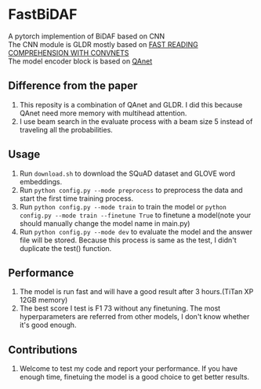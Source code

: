 # FastBiDAF
A pytorch implemention of BiDAF based on CNN<br>
The CNN module is GLDR mostly based on [FAST READING COMPREHENSION WITH CONVNETS](https://arxiv.org/pdf/1711.04352v1.pdf)<br>
The model encoder block is based on [QAnet](https://arxiv.org/pdf/1804.09541.pdf)<br>

## Difference from the paper
1. This reposity is a combination of QAnet and GLDR. I did this because QAnet need more memory with multihead attention.<br>
2. I use beam search in the evaluate process with a beam size 5 instead of traveling all the probabilities.<br>

## Usage
1. Run ```download.sh``` to download the SQuAD dataset and GLOVE word embeddings.<br>
2. Run ```python config.py --mode preprocess``` to preprocess the data and start the first time training process.<br>
3. Run ```python config.py --mode train``` to train the model or ```python config.py --mode train --finetune True``` to finetune a model(note your should manually change the model name in main.py)<br>
4. Run ```python config.py --mode dev``` to evaluate the model and the answer file will be stored. Because this process is same as the test, I didn't duplicate the test() function.<br>


## Performance
1. The model is run fast and will have a good result after 3 hours.(TiTan XP 12GB memory)<br>
2. The best score I test is F1 73 without any finetuning. The most hyperparameters are referred from other models, I don't know whether it's good enough.<br>

## Contributions
1. Welcome to test my code and report your performance. If you have enough time, finetuing the model is a good choice to get better results.<br>

